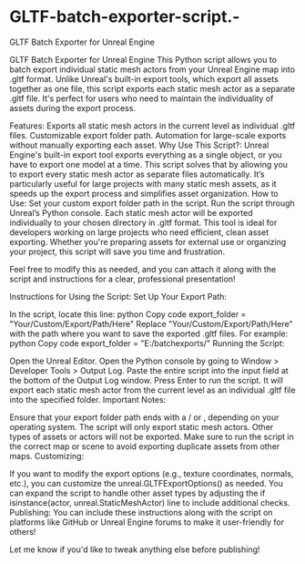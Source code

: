 # GLTF-batch-exporter-script.-
GLTF Batch Exporter for Unreal Engine


GLTF Batch Exporter for Unreal Engine
This Python script allows you to batch export individual static mesh actors from your Unreal Engine map into .gltf format. Unlike Unreal's built-in export tools, which export all assets together as one file, this script exports each static mesh actor as a separate .gltf file. It's perfect for users who need to maintain the individuality of assets during the export process.

Features:
Exports all static mesh actors in the current level as individual .gltf files.
Customizable export folder path.
Automation for large-scale exports without manually exporting each asset.
Why Use This Script?:
Unreal Engine's built-in export tool exports everything as a single object, or you have to export one model at a time. This script solves that by allowing you to export every static mesh actor as separate files automatically.
It’s particularly useful for large projects with many static mesh assets, as it speeds up the export process and simplifies asset organization.
How to Use:
Set your custom export folder path in the script.
Run the script through Unreal’s Python console.
Each static mesh actor will be exported individually to your chosen directory in .gltf format.
This tool is ideal for developers working on large projects who need efficient, clean asset exporting. Whether you're preparing assets for external use or organizing your project, this script will save you time and frustration.

Feel free to modify this as needed, and you can attach it along with the script and instructions for a clear, professional presentation!


Instructions for Using the Script:
Set Up Your Export Path:

In the script, locate this line:
python
Copy code
export_folder = "Your/Custom/Export/Path/Here"
Replace "Your/Custom/Export/Path/Here" with the path where you want to save the exported .gltf files. For example:
python
Copy code
export_folder = "E:/batchexports/"
Running the Script:

Open the Unreal Editor.
Open the Python console by going to Window > Developer Tools > Output Log.
Paste the entire script into the input field at the bottom of the Output Log window.
Press Enter to run the script. It will export each static mesh actor from the current level as an individual .gltf file into the specified folder.
Important Notes:

Ensure that your export folder path ends with a / or \, depending on your operating system.
The script will only export static mesh actors. Other types of assets or actors will not be exported.
Make sure to run the script in the correct map or scene to avoid exporting duplicate assets from other maps.
Customizing:

If you want to modify the export options (e.g., texture coordinates, normals, etc.), you can customize the unreal.GLTFExportOptions() as needed.
You can expand the script to handle other asset types by adjusting the if isinstance(actor, unreal.StaticMeshActor) line to include additional checks.
Publishing:
You can include these instructions along with the script on platforms like GitHub or Unreal Engine forums to make it user-friendly for others!

Let me know if you'd like to tweak anything else before publishing!





